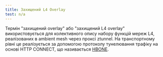 ```yaml
---
title: Захищений L4 Overlay
test: n/a
---
```


Термін "захищений overlay" або "захищений L4 overlay" використовується для колективного опису набору функцій мереж L4, реалізованих в ambient mesh через проксі ztunnel. На транспортному рівні це реалізується за допомогою протоколу тунелювання трафіку на основі HTTP CONNECT, що називається [HBONE](/docs/reference/glossary/#hbone).
